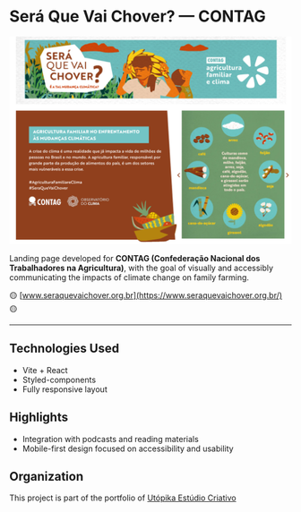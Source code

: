 # Será Que Vai Chover? — CONTAG

![Imagem do site](https://raw.githubusercontent.com/felipedfe/felipedfe/refs/heads/main/assets/contag2.png)


Landing page developed for **CONTAG (Confederação Nacional dos Trabalhadores na Agricultura)**, with the goal of visually and accessibly communicating the impacts of climate change on family farming.

🟡 [www.seraquevaichover.org.br](https://www.seraquevaichover.org.br/) 🟡

---

## Technologies Used

- Vite + React  
- Styled-components  
- Fully responsive layout




## Highlights

- Integration with podcasts and reading materials  
- Mobile-first design focused on accessibility and usability  



##  Organization

This project is part of the portfolio of [Utópika Estúdio Criativo](https://www.utopika.com.br/?lang=en)
